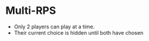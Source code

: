 # Multi-RPS

- Only 2 players can play at a time.
- Their current choice is hidden until both have chosen

